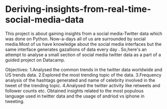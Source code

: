 # Deriving-insights-from-real-time-social-media-data
This project is about gaining insights from a social media-Twitter data which was done on Python.
Now-a-days all of us are surrounded by social media.Most of us have knowledge about the social media interfaces but the same interface generates gazallions of data every day .
So,here's an attempt to analyse a small section of social media twitter data as a part of a guided project on Datacamp.

Objectives:
1.Analysed the common trends in the twitter data worldwide and US trends data.
2.Explored the most trending topic of the data.
3.Frequency analysis of the hashtags generated and name of celebrity involved in the tweet of the trending topic.
4.Analysed the twitter activity like retweets and follower counts etc.
Obtained insights related to the most populous language used in twitter data and the usage of andriod vs iphone in tweeting.
